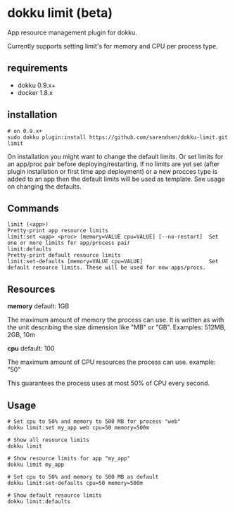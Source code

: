 # dokku limit (beta)
App resource management plugin for dokku.

Currently supports setting limit's for memory and CPU per process type.

## requirements

- dokku 0.9.x+
- docker 1.8.x

## installation

```shell
# on 0.9.x+
sudo dokku plugin:install https://github.com/sarendsen/dokku-limit.git limit
```

On installation you might want to change the default limits. Or set limits for an app/proc pair before deploying/restarting.
If no limits are yet set (after plugin installation or first time app deployment) or a new procces type is added to an app then the default limits will be used as template.
See usage on changing the defaults.


## Commands

```
limit (<app>)                                                   Pretty-print app resource limits
limit:set <app> <proc> [memory=VALUE cpu=VALUE] [--no-restart]  Set one or more limits for app/process pair
limit:defaults                                                  Pretty-print default resource limits
limit:set-defaults [memory=VALUE cpu=VALUE]                     Set default resource limits. These will be used for new apps/procs.
```


## Resources

**memory** default: 1GB

The maximum amount of memory the process can use.
It is written as with the unit describing the size dimension like "MB" or "GB". Examples: 512MB, 2GB, 10m

**cpu** default: 100

The maximum amount of CPU resources the process can use. example: "50"

This guarantees the process uses at most 50% of CPU every second.


## Usage

```
# Set cpu to 50% and memory to 500 MB for process "web"
dokku limit:set my_app web cpu=50 memory=500m

# Show all resource limits
dokku limit

# Show resource limits for app "my_app"
dokku limit my_app

# Set cpu to 50% and memory to 500 MB as default
dokku limit:set-defaults cpu=50 memory=500m

# Show default resource limits
dokku limit:defaults
```

